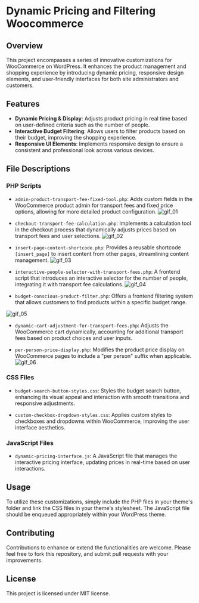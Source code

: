 # Dynamic Pricing and Filtering Woocommerce

## Overview

This project encompasses a series of innovative customizations for WooCommerce on WordPress. It enhances the product management and shopping experience by introducing dynamic pricing, responsive design elements, and user-friendly interfaces for both site administrators and customers.

## Features

- **Dynamic Pricing & Display**: Adjusts product pricing in real time based on user-defined criteria such as the number of people.
- **Interactive Budget Filtering**: Allows users to filter products based on their budget, improving the shopping experience.
- **Responsive UI Elements**: Implements responsive design to ensure a consistent and professional look across various devices.

## File Descriptions

### PHP Scripts

- `admin-product-transport-fee-fixed-tool.php`: Adds custom fields in the WooCommerce product admin for transport fees and fixed price options, allowing for more detailed product configuration.
  ![gif_01](https://github.com/oswaldo-reategui/dynamic-pricing-and-filtering/assets/59293697/31a04fe3-2f76-421e-b5ee-98c27bc7e7be)


- `checkout-transport-fee-calculation.php`: Implements a calculation tool in the checkout process that dynamically adjusts prices based on transport fees and user selections.
![gif_02](https://github.com/oswaldo-reategui/dynamic-pricing-and-filtering/assets/59293697/b0372d45-ef61-4d99-819f-271add77c49d)


- `insert-page-content-shortcode.php`: Provides a reusable shortcode `[insert_page]` to insert content from other pages, streamlining content management.
![gif_03](https://github.com/oswaldo-reategui/dynamic-pricing-and-filtering/assets/59293697/eff7b7e1-b217-4252-a467-a5e535c86d02)


- `interactive-people-selector-with-transport-fees.php`: A frontend script that introduces an interactive selector for the number of people, integrating it with transport fee calculations.
![gif_04](https://github.com/oswaldo-reategui/dynamic-pricing-and-filtering/assets/59293697/1f6f2277-ae35-4a58-8e74-2f3d5c3be156)


- `budget-conscious-product-filter.php`: Offers a frontend filtering system that allows customers to find products within a specific budget range.

![gif_05](https://github.com/oswaldo-reategui/dynamic-pricing-and-filtering/assets/59293697/64efcdd7-71c6-4860-9f74-4e77cef4e898)


- `dynamic-cart-adjustment-for-transport-fees.php`: Adjusts the WooCommerce cart dynamically, accounting for additional transport fees based on product choices and user inputs.


- `per-person-price-display.php`: Modifies the product price display on WooCommerce pages to include a "per person" suffix when applicable.
![gif_06](https://github.com/oswaldo-reategui/dynamic-pricing-and-filtering/assets/59293697/2d6ac59d-b565-406f-b1c2-71863e824b71)


### CSS Files

- `budget-search-button-styles.css`: Styles the budget search button, enhancing its visual appeal and interaction with smooth transitions and responsive adjustments.

- `custom-checkbox-dropdown-styles.css`: Applies custom styles to checkboxes and dropdowns within WooCommerce, improving the user interface aesthetics.

### JavaScript Files

- `dynamic-pricing-interface.js`: A JavaScript file that manages the interactive pricing interface, updating prices in real-time based on user interactions.

## Usage

To utilize these customizations, simply include the PHP files in your theme's folder and link the CSS files in your theme's stylesheet. The JavaScript file should be enqueued appropriately within your WordPress theme.

## Contributing

Contributions to enhance or extend the functionalities are welcome. Please feel free to fork this repository, and submit pull requests with your improvements.

## License

This project is licensed under MIT license.
